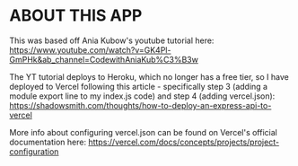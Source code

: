 # ABOUT THIS APP

This was based off Ania Kubow's youtube tutorial here:
https://www.youtube.com/watch?v=GK4Pl-GmPHk&ab_channel=CodewithAniaKub%C3%B3w

The YT tutorial deploys to Heroku, which no longer has a free tier, so I have deployed to Vercel following this article - specifically step 3 (adding a module export line to my index.js code) and step 4 (adding vercel.json):
https://shadowsmith.com/thoughts/how-to-deploy-an-express-api-to-vercel

More info about configuring vercel.json can be found on Vercel's official documentation here:
https://vercel.com/docs/concepts/projects/project-configuration
